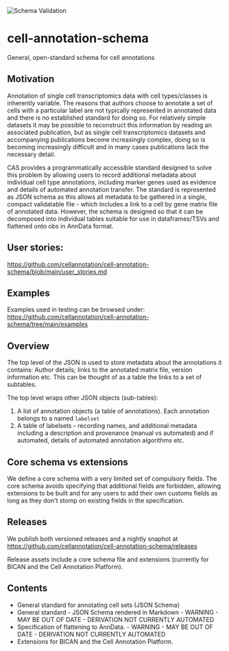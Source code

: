 ![Schema Validation](https://github.com/cellannotation/cell-annotation-schema/actions/workflows/schema_validator.yaml/badge.svg?branch=main)
# cell-annotation-schema

General, open-standard schema for cell annotations

## Motivation

Annotation of single cell transcriptomics data with cell types/classes is inherently variable. The reasons that authors choose to annotate a set of cells with a particular label are not typically represented in annotated data and there is no established standard for doing so.  For relatively simple datasets it may be possible to reconstruct this information by reading an associated publication, but as single cell transcriptomics datasets and accompanying publications become increasingly complex, doing so is becoming increasingly difficult and in many cases publications lack the necessary detail.

CAS provides a programmatically accessible standard designed to solve this problem by allowing users to record additional metadata about individual cell type annotations, including marker genes used as evidence and details of automated annotation transfer.  The standard is represented as JSON schema as this allows all metadata to be gathered in a single, compact validatable file - which includes a link to a cell by gene matrix file of annotated data. However, the schema is designed so that it can be decomposed into individual tables suitable for use in dataframes/TSVs and flattened onto obs in AnnData format.

## User stories: 

https://github.com/cellannotation/cell-annotation-schema/blob/main/user_stories.md

## Examples

Examples used in testing can be browsed under: https://github.com/cellannotation/cell-annotation-schema/tree/main/examples


## Overview

The top level of the JSON is used to store metadata about the annotations it contains: Author details; links to the annotated matrix file, version information etc.  This can be thought of as a table the links to a set of subtables.

The top level wraps other JSON objects (sub-tables):

1. A list of annotation objects (a table of annotations). Each annotation belongs to a named `labelset`
2. A table of labelsets - recording names, and additional metadata including a description and provenance (manual vs automated) and if automated, details of automated annotation algorithms etc.

## Core schema vs extensions

We define a core schema with a very limited set of compulsory fields.  The core schema avoids specifying that additional fields are forbidden, allowing extensions to be built and for any users to add their own customs fields as long as they don't stomp on existing fields in the specification. 

## Releases

We publish both versioned releases and a nightly snaphot at https://github.com/cellannotation/cell-annotation-schema/releases

Release assets include a core schema file and extensions (currently for BICAN and the Cell Annotation Platform).

## Contents
- General standard for annotating cell sets (JSON Schema)
- General standard - JSON Schema rendered in Markdown  - WARNING - MAY BE OUT OF DATE - DERIVATION NOT CURRENTLY AUTOMATED
- Specification of flattening to AnnData. -  WARNING - MAY BE OUT OF DATE - DERIVATION NOT CURRENTLY AUTOMATED
- Extensions for BICAN and the Cell Annotation Platform.



